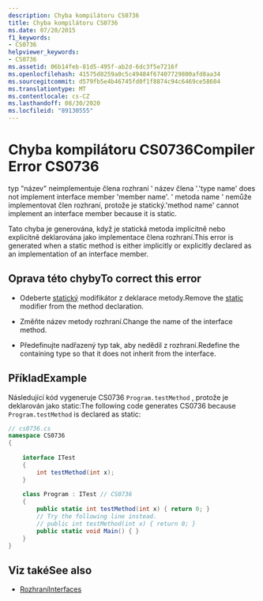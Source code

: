 ```yaml
---
description: Chyba kompilátoru CS0736
title: Chyba kompilátoru CS0736
ms.date: 07/20/2015
f1_keywords:
- CS0736
helpviewer_keywords:
- CS0736
ms.assetid: 06b14feb-81d5-495f-ab2d-6dc3f5e7216f
ms.openlocfilehash: 41575d8259a0c5c49484f67407729800afd8aa34
ms.sourcegitcommit: d579fb5e4b46745fd0f1f8874c94c6469ce58604
ms.translationtype: MT
ms.contentlocale: cs-CZ
ms.lasthandoff: 08/30/2020
ms.locfileid: "89130555"
---
```

# <a name="compiler-error-cs0736"></a><span data-ttu-id="cbc87-103">Chyba kompilátoru CS0736</span><span class="sxs-lookup"><span data-stu-id="cbc87-103">Compiler Error CS0736</span></span>
<span data-ttu-id="cbc87-104">typ "název" neimplementuje člena rozhraní ' název člena '.</span><span class="sxs-lookup"><span data-stu-id="cbc87-104">'type name' does not implement interface member 'member name'.</span></span> <span data-ttu-id="cbc87-105">' metoda name ' nemůže implementovat člen rozhraní, protože je statický.</span><span class="sxs-lookup"><span data-stu-id="cbc87-105">'method name' cannot implement an interface member because it is static.</span></span>  
  
 <span data-ttu-id="cbc87-106">Tato chyba je generována, když je statická metoda implicitně nebo explicitně deklarována jako implementace člena rozhraní.</span><span class="sxs-lookup"><span data-stu-id="cbc87-106">This error is generated when a static method is either implicitly or explicitly declared as an implementation of an interface member.</span></span>  
  
## <a name="to-correct-this-error"></a><span data-ttu-id="cbc87-107">Oprava této chyby</span><span class="sxs-lookup"><span data-stu-id="cbc87-107">To correct this error</span></span>  
  
- <span data-ttu-id="cbc87-108">Odeberte [statický](../language-reference/keywords/static.md) modifikátor z deklarace metody.</span><span class="sxs-lookup"><span data-stu-id="cbc87-108">Remove the [static](../language-reference/keywords/static.md) modifier from the method declaration.</span></span>  
  
- <span data-ttu-id="cbc87-109">Změňte název metody rozhraní.</span><span class="sxs-lookup"><span data-stu-id="cbc87-109">Change the name of the interface method.</span></span>  
  
- <span data-ttu-id="cbc87-110">Předefinujte nadřazený typ tak, aby nedědil z rozhraní.</span><span class="sxs-lookup"><span data-stu-id="cbc87-110">Redefine the containing type so that it does not inherit from the interface.</span></span>  
  
## <a name="example"></a><span data-ttu-id="cbc87-111">Příklad</span><span class="sxs-lookup"><span data-stu-id="cbc87-111">Example</span></span>  
 <span data-ttu-id="cbc87-112">Následující kód vygeneruje CS0736 `Program.testMethod` , protože je deklarován jako static:</span><span class="sxs-lookup"><span data-stu-id="cbc87-112">The following code generates CS0736 because `Program.testMethod` is declared as static:</span></span>  
  
```csharp  
// cs0736.cs  
namespace CS0736  
{
  
    interface ITest  
    {  
        int testMethod(int x);  
    }  
  
    class Program : ITest // CS0736  
    {  
        public static int testMethod(int x) { return 0; }  
        // Try the following line instead.  
        // public int testMethod(int x) { return 0; }  
        public static void Main() { }  
    }
}  
```  
  
## <a name="see-also"></a><span data-ttu-id="cbc87-113">Viz také</span><span class="sxs-lookup"><span data-stu-id="cbc87-113">See also</span></span>

- [<span data-ttu-id="cbc87-114">Rozhraní</span><span class="sxs-lookup"><span data-stu-id="cbc87-114">Interfaces</span></span>](../programming-guide/interfaces/index.md)
